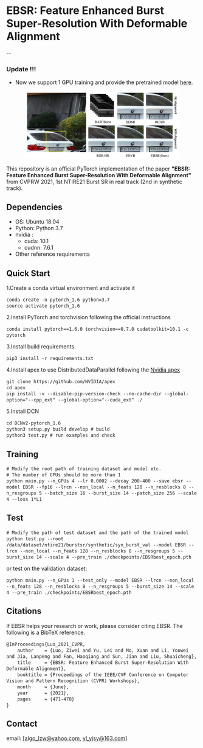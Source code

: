 # EBSR: Feature Enhanced Burst Super-Resolution With Deformable Alignment

--


### Update !!!
- Now we support 1 GPU training and provide the pretrained model [here](https://drive.google.com/file/d/1_WA2chhITIsCj6qImcEM2lD6c-iJsRpy/view?usp=sharing).


<!--![ts](figs/ts.png)-->
<div  align="center"> 
<img src="figs/ts.png" width="80%" height="50%">
</div>

This repository is an official PyTorch implementation of the paper **"EBSR: Feature Enhanced Burst Super-Resolution With Deformable Alignment"** from CVPRW 2021, 1st NTIRE21 Burst SR in real track (2nd in synthetic track).

## Dependencies
- OS: Ubuntu 18.04
- Python: Python 3.7
- nvidia :
   - cuda: 10.1
   - cudnn: 7.6.1
- Other reference requirements

## Quick Start
1.Create a conda virtual environment and activate it
```python3
conda create -n pytorch_1.6 python=3.7
source activate pytorch_1.6
```
2.Install PyTorch and torchvision following the official instructions
```python3
conda install pytorch==1.6.0 torchvision==0.7.0 cudatoolkit=10.1 -c pytorch
```
3.Install build requirements
```python3
pip3 install -r requirements.txt
```
4.Install apex to use DistributedDataParallel following the [Nvidia apex](https://github.com/NVIDIA/apex)
```python3
git clone https://github.com/NVIDIA/apex
cd apex
pip install -v --disable-pip-version-check --no-cache-dir --global-option="--cpp_ext" --global-option="--cuda_ext" ./
```
5.Install DCN
```python3
cd DCNv2-pytorch_1.6
python3 setup.py build develop # build
python3 test.py # run examples and check
```
## Training
```python3
# Modify the root path of training dataset and model etc.
# The number of GPUs should be more than 1
python main.py --n_GPUs 4 --lr 0.0002 --decay 200-400 --save ebsr --model EBSR --fp16 --lrcn --non_local --n_feats 128 --n_resblocks 8 --n_resgroups 5 --batch_size 16 --burst_size 14 --patch_size 256 --scale 4 --loss 1*L1
```
## Test
```python3
# Modify the path of test dataset and the path of the trained model
python test.py --root /data/dataset/ntire21/burstsr/synthetic/syn_burst_val --model EBSR --lrcn --non_local --n_feats 128 --n_resblocks 8 --n_resgroups 5 --burst_size 14 --scale 4 --pre_train ./checkpoints/EBSRbest_epoch.pth
```
or test on the validation dataset:
```python3
python main.py --n_GPUs 1 --test_only --model EBSR --lrcn --non_local --n_feats 128 --n_resblocks 8 --n_resgroups 5 --burst_size 14 --scale 4 --pre_train ./checkpoints/EBSRbest_epoch.pth
```
## Citations
If EBSR helps your research or work, please consider citing EBSR.
The following is a BibTeX reference.

```
@InProceedings{Luo_2021_CVPR,
    author    = {Luo, Ziwei and Yu, Lei and Mo, Xuan and Li, Youwei and Jia, Lanpeng and Fan, Haoqiang and Sun, Jian and Liu, Shuaicheng},
    title     = {EBSR: Feature Enhanced Burst Super-Resolution With Deformable Alignment},
    booktitle = {Proceedings of the IEEE/CVF Conference on Computer Vision and Pattern Recognition (CVPR) Workshops},
    month     = {June},
    year      = {2021},
    pages     = {471-478}
}
```

## Contact
email: [algo_lzw@yahoo.com, yl_yjsy@163.com]